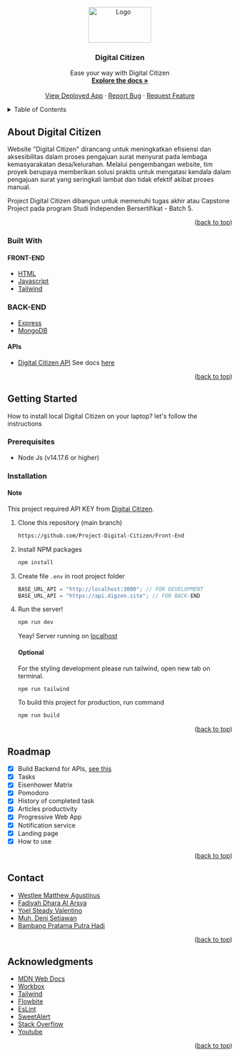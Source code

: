 <div id="top"></div>

<!-- PROJECT LOGO -->

<br />
<div align="center">
  <a href="https://github.com/Project-Digital-Citizen/Back-End">
    <img src="https://telegra.ph/file/d84494876312de4cdc90e.jpg" alt="Logo" width="140" height="80">
  </a>

<h3 align="center">Digital Citizen</h3>

  <p align="center">
    Ease your way with Digital Citizen
    <br />
    <a href="#top"><strong>Explore the docs »</strong></a>
    <br />
    <br />
    <a href="https://digzen.site">View Deployed App</a>
    ·
    <a href="https://github.com/Project-Digital-Citizen/Back-End">Report Bug</a>
    ·
    <a href="https://github.com/Project--Citizen/Back-End">Request Feature</a>
  </p>
</div>

<!-- TABLE OF CONTENTS -->
<details>
  <summary>Table of Contents</summary>
  <ol>
    <li>
      <a href="#about-the-project">About The Project</a>
      <ul>
        <li><a href="#built-with">Built With</a></li>
      </ul>
    </li>
    <li>
      <a href="#getting-started">Getting Started</a>
      <ul>
        <li><a href="#prerequisites">Prerequisites</a></li>
        <li><a href="#installation">Installation</a></li>
      </ul>
    </li>
    <li><a href="#roadmap">Roadmap</a></li>
    <li><a href="#contact">Contact</a></li>
    <li><a href="#acknowledgments">Acknowledgments</a></li>
  </ol>
</details>

<!-- ABOUT THE PROJECT -->

## About Digital Citizen

Website "Digital Citizen" dirancang untuk meningkatkan efisiensi dan aksesibilitas dalam proses pengajuan surat menyurat pada lembaga kemasyarakatan desa/kelurahan. Melalui pengembangan website, tim proyek berupaya memberikan solusi praktis untuk mengatasi kendala dalam pengajuan surat yang seringkali lambat dan tidak efektif akibat proses manual.

Project Digital Citizen dibangun untuk memenuhi tugas akhir atau Capstone Project pada program Studi Independen Bersertifikat - Batch 5.

<p align="right">(<a href="#top">back to top</a>)</p>

### Built With

#### FRONT-END

- [HTML](https://html.com/)
- [Javascript](https://www.javascript.com/)
- [Tailwind](https://tailwindcss.com/)

### BACK-END

- [Express](https://expressjs.com/)
- [MongoDB](https://www.mongodb.com/)

#### APIs

- [Digital Citizen API](https://api.digzen.site) See docs [here](https://github.com/Project-Digital-Citizen/Back-End)

<p align="right">(<a href="#top">back to top</a>)</p>

<!-- GETTING STARTED -->

## Getting Started

How to install local Digital Citizen on your laptop? let's follow the instructions

### Prerequisites

- Node Js (v14.17.6 or higher)

### Installation

#### Note

This project required API KEY from [Digital Citizen](https://api.digzen.site).

1. Clone this repository (main branch)
   ```sh
   https://github.com/Project-Digital-Citizen/Front-End
   ```
2. Install NPM packages
   ```sh
   npm install
   ```
3. Create file `.env` in root project folder
   ```js
   BASE_URL_API = "http://localhost:3000"; // FOR DEVELOPMENT
   BASE_URL_API = "https://api.digzen.site"; // FOR BACK-END
   ```
4. Run the server!
   ```sh
   npm run dev
   ```
   Yeay! Server running on [localhost](http://localhost:5173/)
   #### Optional
   For the styling development please run tailwind, open new tab on terminal.
   ```sh
   npm run tailwind
   ```
   To build this project for production, run command
   ```sh
   npm run build
   ```
   <p align="right">(<a href="#top">back to top</a>)</p>

<!-- ROADMAP -->

## Roadmap

- [x] Build Backend for APIs, [see this](https://github.com/Project-Digital-Citizen/Back-End)
- [x] Tasks
- [x] Eisenhower Matrix
- [x] Pomodoro
- [x] History of completed task
- [x] Articles productivity
- [x] Progressive Web App
- [x] Notification service
- [x] Landing page
- [x] How to use

<p align="right">(<a href="#top">back to top</a>)</p>

<!-- CONTACT -->

## Contact

- [Westlee Matthew Agustinus](https://www.linkedin.com/in/westlee-matthew-agustinus-542783195?utm_source=share&utm_campaign=share_via&utm_content=profile&utm_medium=android_app)
- [Fadiyah Dhara Al Arsya](https://www.linkedin.com/in/fadiyaharsya/)
- [Yoel Steady Valentino](https://www.linkedin.com/in/yoelsteadyvalentino)
- [Muh. Deni Setiawan](https://id.linkedin.com/in/muh-deni-setiawan-d19082002)
- [Bambang Pratama Putra Hadi](https://www.linkedin.com/in/bambang-pratama-putra-hadi-419b36290)

<p align="right">(<a href="#top">back to top</a>)</p>

<!-- ACKNOWLEDGMENTS -->

## Acknowledgments

- [MDN Web Docs](https://developer.mozilla.org/)
- [Workbox](https://developer.chrome.com/docs/workbox/)
- [Tailwind](https://tailwindcss.com/)
- [Flowbite](https://flowbite.com/)
- [EsLint](https://eslint.org/)
- [SweetAlert](https://sweetalert2.github.io/)
- [Stack Overflow](https://stackoverflow.com/)
- [Youtube](https://www.youtube.com/)

<p align="right">(<a href="#top">back to top</a>)</p>
